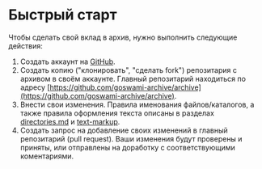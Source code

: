 # Быстрый старт

Чтобы сделать свой вклад в архив, нужно выполнить следующие действия:

1. Создать аккаунт на [GitHub](https://github.com/signup).
2. Создать копию ("клонировать", "сделать fork") репозитария с архивом в своём аккаунте. Главный репозитарий находиться по адресу [https://github.com/goswami-archive/archive](https://github.com/goswami-archive/archive).
3. Внести свои изменения. Правила именования файлов/каталогов, а также правила оформления текста описаны в разделах [directories.md](../archive-structure/directories.md "mention") и [text-markup](../working-with-documents/text-markup/ "mention").
4. Создать запрос на добавление своих изменений в главный репозитарий (pull request). Ваши изменения будут проверены и приняты, или отправлены на доработку с соответствующими коментариями.

